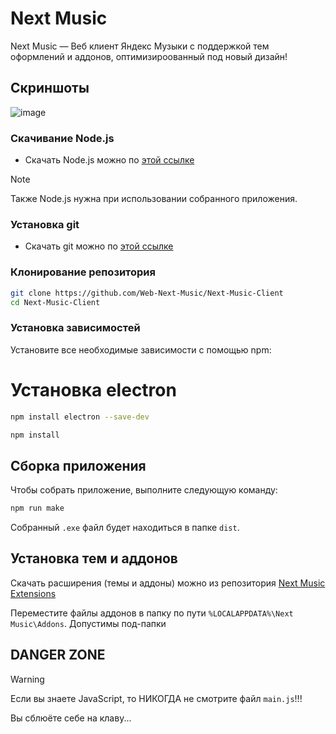 # Next Music

Next Music — Веб клиент Яндекс Музыки с поддержкой тем оформлений и аддонов, оптимизироованный под новый дизайн!

## Скриншоты
![image](https://github.com/user-attachments/assets/5a2903ad-f755-4da0-8c25-27402e97a19a)

### Скачивание Node.js

- Скачать Node.js можно по [этой ссылке](https://nodejs.org/dist/v21.7.3/node-v21.7.3-x64.msi)

>[!NOTE]
>Также Node.js нужна при использовании собранного приложения.

### Установка git
- Скачать git можно по [этой ссылке](https://github.com/git-for-windows/git/releases/download/v2.44.0.windows.1/Git-2.44.0-64-bit.exe)

### Клонирование репозитория

```bash
git clone https://github.com/Web-Next-Music/Next-Music-Client
cd Next-Music-Client
```

### Установка зависимостей

Установите все необходимые зависимости с помощью npm:

# Установка electron
```bash
npm install electron --save-dev
```

```bash
npm install
```

## Сборка приложения

Чтобы собрать приложение, выполните следующую команду:

```bash
npm run make
```

Собранный `.exe` файл будет находиться в папке `dist`.

## Установка тем и аддонов

Скачать расширения (темы и аддоны) можно из репозитория [Next Music Extensions](https://github.com/Web-Next-Music/Next-Music-Extensions)

Переместите файлы аддонов в папку по пути `%LOCALAPPDATA%\Next Music\Addons`. Допустимы под-папки

## DANGER ZONE

>[!WARNING]
>Если вы знаете JavaScript, то НИКОГДА не смотрите файл `main.js`!!!
>
>Вы сблюёте себе на клаву...
